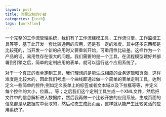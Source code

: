 ```yaml
---
layout: post
title: 流程定制的小结
categories: [tech]
tags: [workflow]
---
```


一个完整的工作流管理系统，我们有了工作流建模工具，工作流引擎，工作监控工具等等，基于此开发一套比较通用的应用，还是有一定的难度。其中还多东西都是比较死的，当开发一个新的应用时又要重新开始，可重用性比较差。这样作为一个产品的话，易用性存在很大的问题。我们需要的是一个工具，在流程模型建好并部署到引擎之后，简单的定制应用的表单，就可以运行这个应用系统了。

对于一个真正的表单定制工具，我们理想的是能生成相应的业务逻辑和页面，这样难度是比较大的，因此我们考虑一个曲线即通过做一个简单的表单定制工具，达到定义一些简单的控件;例如定义表单上的标签或者文本域以及下拉框等等，并定义每个控件的大小，位置。。等；之后我们这个定制工具生成一个XML文件，然后把文件中的信息解析进入数据库，然后我再做一个比较开放的应用系统，生成页面的信息都是从数据库中获取的，然后动态生成此页面，这样就从能产生比较灵活的应用系统了。


